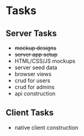 # Tasks

## Server Tasks

* ~~mockup designs~~
* ~~server app setup~~
* HTML/CSS/JS mockups
* server seed data
* browser views
* crud for users
* crud for admins
* api construction

## Client Tasks

* native client construction

